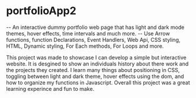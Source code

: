 # portfolioApp2

-- An interactive dummy portfolio web page that has light and dark mode themes, hover effects, time intervals and much more.
-- Use Arrow functions, function Declarations, Event Handlers, Web Api, CSS styling, HTML, Dynamic styling, For Each methods, For Loops and more.

This project was made to showcase I can develop a simple but interactive website. It is desgined to show an individuals history about there work and the projects they created. I learn many things about positioning in CSS, toggling between light and dark theme, hover effects using the dom, and how to organize my functions in Javascript. Overall this project was a great learning experince and fun to make.

